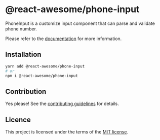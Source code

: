 # @react-awesome/phone-input

PhoneInput is a customize input component that can parse and validate phone number.

Please refer to the [documentation](https://react-awesome-components.vercel.app/docs/phone-input) for more information.

## Installation

```sh
yarn add @react-awesome/phone-input
# or
npm i @react-awesome/phone-input
```

## Contribution

Yes please! See the
[contributing guidelines](https://github.com/trinhthinh388/react-awesome-components/blob/master/CONTRIBUTING.md)
for details.

## Licence

This project is licensed under the terms of the
[MIT license](https://github.com/trinhthinh388/react-awesome-components/blob/master/LICENSE).
